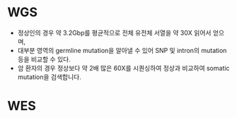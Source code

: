 

# WGS
- 정상인의 경우 약 3.2Gbp를 평균적으로 전체 유전체 서열을 약 30X 읽어서 얻으며, 
- 대부분 영역의 germline mutation을 알아낼 수 있어 SNP 및 intron의 mutation 등을 비교할 수 있다.
- 암 환자의 경우 정상보다 약 2배 많은 60X를 시퀀싱하여 정상과 비교하여 somatic mutation을 검색합니다.

# WES 
